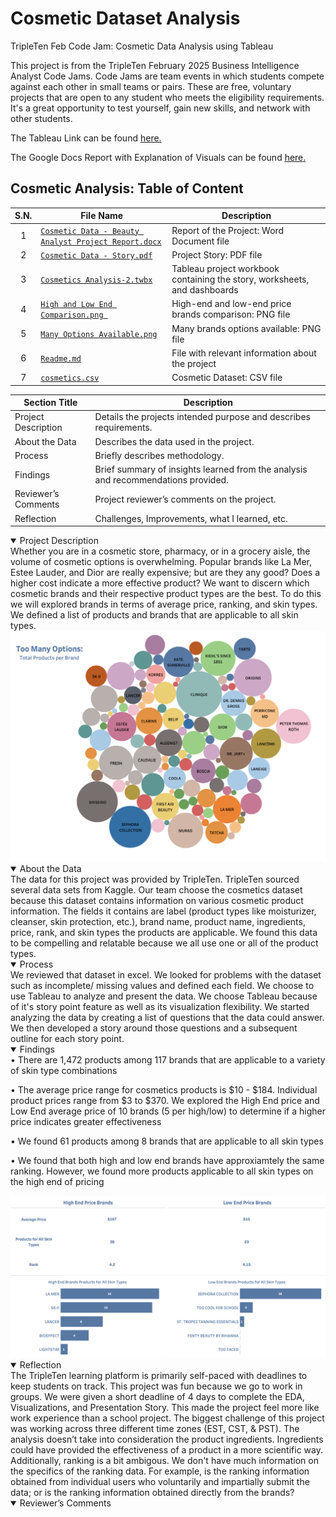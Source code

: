 # Cosmetic Dataset Analysis

TripleTen Feb Code Jam: Cosmetic Data Analysis using Tableau

This project is from the TripleTen February 2025 Business Intelligence Analyst Code Jams. Code Jams are team events in which students compete against each other in small teams or pairs. These are free, voluntary projects that are open to any student who meets the eligibility requirements. It's a great opportunity to test yourself, gain new skills, and network with other students.

The Tableau Link can be found <a href='https://public.tableau.com/app/profile/vandana.dhakal/viz/CosmeticsAnalysis-2/Story1'><u>here</u>.</a>

The Google Docs Report with Explanation of Visuals can be found <a href='https://docs.google.com/document/d/1migrRcgELsNtBIkuq8xdAB1y7VCwf5oShYClB2zLjFw/edit?tab=t.0'><u>here</u>.</a>

## Cosmetic Analysis: Table of Content
| S.N. | File Name     | Description |
|:-----:|---------------|-------------|
|     1|[`Cosmetic Data - Beauty Analyst Project Report.docx`](https://github.com/vandanadhakal/Cosmetic_Data_Analysis/blob/main/Cosmetic%20Data%20-%20Beauty%20Analyst%20Project%20Report.docx)| Report of the Project: Word Document file|
|     2|[`Cosmetic Data - Story.pdf`](https://github.com/vandanadhakal/Cosmetic_Data_Analysis/blob/main/Cosmetic%20Data%20-%20Story.pdf ) | Project Story: PDF file |
|     3|[`Cosmetics Analysis-2.twbx`](https://github.com/vandanadhakal/Cosmetic_Data_Analysis/blob/main/Cosmetics%20Analysis-2.twbx ) | Tableau project workbook containing the story, worksheets, and dashboards |
|     4|[`High and Low End Comparison.png `](https://github.com/vandanadhakal/Cosmetic_Data_Analysis/blob/main/High%20and%20Low%20End%20Comparison.png ) | High-end and low-end price brands comparison: PNG file|
|     5|[`Many Options Available.png`](https://github.com/vandanadhakal/Cosmetic_Data_Analysis/blob/main/Many%20Options%20Available.png ) | Many brands options available: PNG file |
|     6|[`Readme.md`](https://github.com/vandanadhakal/Cosmetic_Data_Analysis/blob/main/README.md ) | File with relevant information about the project |
|     7|[`cosmetics.csv`](https://github.com/vandanadhakal/Cosmetic_Data_Analysis/blob/main/cosmetics.csv ) | Cosmetic Dataset: CSV file|




| Section Title | Description |
| ----------- |----------- |
| Project Description | Details the projects intended purpose and describes requirements. |
| About the Data | Describes the data used in the project. |
| Process | Briefly describes methodology. |
| Findings | Brief summary of insights learned from the analysis and recommendations provided. |
| Reviewer’s Comments | Project reviewer’s comments on the project. |
| Reflection | Challenges, Improvements, what I learned, etc. | 

<details open>

<summary> Project Description </summary>
Whether you are in a cosmetic store, pharmacy, or in a grocery aisle, the volume of cosmetic options is overwhelming. Popular brands like La Mer, Estee Lauder, and Dior are really expensive; but are they any good? Does a higher cost indicate a more effective product? We want to discern which cosmetic brands and their respective product types are the best. To do this we will explored brands in terms of average price, ranking, and skin types. We defined a list of products and brands that are applicable to all skin types.
<img src="https://github.com/vandanadhakal/Cosmetic_Data_Analysis/blob/main/Feb%20Code%20Pudding%3A%20Cosmetics%20Data/Many%20Options%20Available.png"> 
</details>

<details open>

<summary> About the Data </summary>
The data for this project was provided by TripleTen. TripleTen sourced several data sets from Kaggle. Our team choose the cosmetics dataset because this dataset contains information on various cosmetic product information. The fields it contains are label (product types like moisturizer, cleanser, skin protection, etc.), brand name, product name, ingredients, price, rank, and skin types the products are applicable. We found this data to be compelling and relatable because we all use one or all of the product types. 
</details>

<details open>

<summary> Process </summary>
We reviewed that dataset in excel. We looked for problems with the dataset such as incomplete/ missing values and defined each field. We choose to use Tableau to analyze and present the data. We choose Tableau because of it's story point feature as well as its visualization flexibility. We started analyzing the data by creating a list of questions that the data could answer. We then developed a story around those questions and a subsequent outline for each story point. 
</details>


<details open>

<summary> Findings </summary>
•	There are 1,472 products among 117 brands that are applicable to a variety of skin type combinations

•	The average price range for cosmetics products is $10 - $184. Individual product prices range from $3 to $370. We explored the High End price and Low End average price of 10 brands (5 per high/low) to determine if a higher price indicates greater effectiveness

•	We found 61 products among 8 brands that are applicable to all skin types

•	We found that both high and low end brands have approxiamtely the same ranking. However, we found more products applicable to all skin types on the high end of pricing

<img src= "https://github.com/vandanadhakal/Cosmetic_Data_Analysis/blob/main/Feb%20Code%20Pudding%3A%20Cosmetics%20Data/High%20and%20Low%20End%20Comparison.png">
</details>


<details open>

<summary> Reflection </summary>
The TripleTen learning platform is primarily self-paced with deadlines to keep students on track. This project was fun because we go to work in groups. We were given a short deadline of 4 days to complete the EDA, Visualizations, and Presentation Story. This made the project feel more like work experience than a school project. The biggest challenge of this project was working across three different time zones (EST, CST, & PST). The analysis doesn’t take into consideration the product ingredients. Ingredients could have provided the effectiveness of a product in a more scientific way. Additionally, ranking is a bit ambigous. We don't have much information on the specifics of the ranking data. For example, is the ranking information obtained from individual users who voluntarily and impartially submit the data; or is the ranking information obtained directly from the brands?
</details>


<details open>

<summary> Reviewer’s Comments </summary>
<img src="">
</details>


